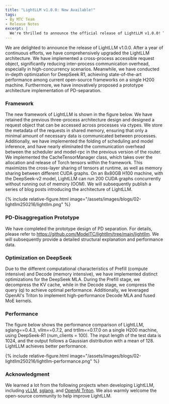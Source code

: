 ```yaml
---
title: "LightLLM v1.0.0: Now Available!"
tags:
- By MTC Team
- Release Notes
excerpt: |
  We're thrilled to announce the official release of LightLLM v1.0.0! This major update brings groundbreaking improvements, including minimal inter-process communication overhead, the fastest DeepSeek-R1 serving performance on a single H200, and prototype support for PD-Disaggregation. 
---
```


We are delighted to announce the release of LightLLM v1.0.0. After a year of continuous efforts, we have comprehensively upgraded the LightLLM architecture. We have implemented a cross-process accessible request object, significantly reducing inter-process communication overhead, especially in high-concurrency scenarios. Meanwhile, we have conducted in-depth optimization for DeepSeek R1, achieving state-of-the-art performance among current open-source frameworks on a single H200 machine. Furthermore, we have innovatively proposed a prototype architecture implementation of PD-separation.

### Framework

The new framework of LightLLM is shown in the figure below. We have retained the previous three-process architecture design and designed a request object that can be accessed across processes via ctypes. We store the metadata of the requests in shared memory, ensuring that only a minimal amount of necessary data is communicated between processes. Additionally, we have implemented the folding of scheduling and model inference, and have nearly eliminated the communication overhead between the scheduler and model-rpc in the previous version of the router. We implemented the CacheTensorManager class, which takes over the allocation and release of Torch tensors within the framework. This maximizes the cross-layer sharing of tensors at runtime, as well as memory sharing between different CUDA graphs. On an 8x80GB H100 machine, with the DeepSeek-v2 model, LightLLM can run 200 CUDA graphs concurrently without running out of memory (OOM). We will subsequently publish a series of blog posts introducing the architecture of LightLLM.

{% include relative-figure.html image="/assets/images/blogs/02-lightllm250216/lightllm.png" %}


### PD-Disaggregation Prototype

We have completed the prototype design of PD separation. For details, please refer to https://github.com/ModelTC/lightllm/tree/main/lightllm. We will subsequently provide a detailed structural explanation and performance data.


### Optimization on DeepSeek
Due to the different computational characteristics of Prefill (compute intensive) and Decode (memory intensive), we have implemented distinct optimizations for the DeepSeek MLA. During the Prefill stage, we decompress the KV cache, while in the Decode stage, we compress the query (q) to achieve optimal performance. Additionally, we leveraged OpenAI's Triton to implement high-performance Decode MLA and fused MoE kernels.


### Performance
The figure below shows the performance comparison of LightLLM, sglang==0.4.3, vllm==0.7.2, and trtllm==0.17.0 on a single H200 machine, using DeepSeek-R1 (num_clients = 100). The input length of the test data is 1024, and the output follows a Gaussian distribution with a mean of 128.  LightLLM achieves better performance.

{% include relative-figure.html image="/assets/images/blogs/02-lightllm250216/lightllm-performance.png" %}


### Acknowledgment
We learned a lot from the following projects when developing LightLLM, including [vLLM](https://github.com/vllm-project/vllm), [sglang](https://github.com/sgl-project/sglang), and [OpenAI Triton](https://github.com/openai/triton). We also warmly welcome the open-source community to help improve LightLLM.
